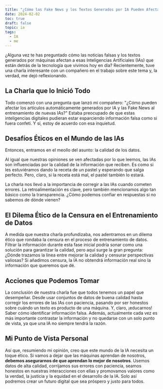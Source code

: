 ```yaml
---
title: "¿Cómo las Fake News y los Textos Generados por IA Pueden Afectar a las Inteligencias Artificiales?"
date: 2024-02-02
toc: true
draft: false
topic: ia
tags:
  - IA
  - me
---
```


¿Alguna vez te has preguntado cómo las noticias falsas y los textos generados por máquinas afectan a esas Inteligencias
Artificiales (IAs) que están detrás de la tecnología que vivimos hoy en día? Recientemente, tuve una charla interesante
con un compañero en el trabajo sobre este tema y, la verdad, me dejó reflexionando.

## La Charla que lo Inició Todo

Todo comenzó con una pregunta que lanzó mi compañero: "¿Cómo pueden afectar los artículos automáticamente generados por
IA y las Fake News al entrenamiento de nuevas IAs?" Estaba preocupado de que estas inteligencias digitales pudieran
estar esparciendo información falsa como si fuera confeti. Y sí, estoy de acuerdo con esa inquietud.

## Desafíos Éticos en el Mundo de las IAs

Entonces, entramos en el meollo del asunto: la calidad de los datos.

Al igual que nuestras opiniones se ven afectadas por lo que leemos, las IAs son influenciadas por la calidad de la
información que reciben. Es como si les estuviéramos dando la receta de un pastel y esperando que salga perfecto. Pero,
claro, si la receta está mal, el pastel también lo estará.

La charla nos llevó a la importancia de corregir a las IAs cuando cometen errores. La retroalimentación es clave, pero
también mencionamos algo tan básico como la transparencia. ¿Cómo podemos confiar en respuestas si no sabemos de dónde
vienen?

## **El Dilema Ético de la Censura en el Entrenamiento de Datos**

A medida que nuestra charla profundizaba, nos adentramos en un dilema ético que rondaba la censura en el proceso de
entrenamiento de datos. Filtrar la información durante esta fase inicial podría sonar como una solución para garantizar
la calidad, pero aquí surge la gran pregunta: ¿Dónde trazamos la línea entre mejorar la calidad y censurar perspectivas
valiosas? Si añadimos censura, la IA no obtendrá información real sino la información que queremos que dé.

## Acciones que Podemos Tomar

La conclusión de nuestra charla fue que todos tenemos un papel que desempeñar. Desde usar conjuntos de datos de buena
calidad hasta corregir los errores de las IAs con paciencia, pasando por ser honestos sobre cuándo un texto es producto
de una máquina. Y, claro, ¡educarnos! Saber cómo identificar información falsa. Además, actualmente cada vez es más
importante contrastar la información y no quedarse con un solo punto de vista, ya que una IA no siempre tendrá la razón.

## Mi Punto de Vista Personal

Así que, resumiendo mi opinión, creo que este mundo de la IA necesita un toque ético. Si vamos a dejar que las máquinas
aprendan de nosotros, **debemos asegurarnos de que aprendan lo mejor de nosotros**. Usemos datos de alta calidad,
corrijamos sus errores con paciencia, seamos honestos en nuestras interacciones con ellas y promovamos valores como la
verdad, la justicia y la equidad en el desarrollo de la IA. Solo así podremos crear un futuro digital que sea próspero y
justo para todos.
